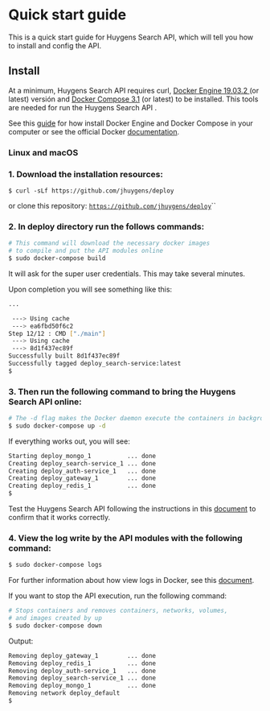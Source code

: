 # Quick start guide
This is a quick start guide for Huygens Search API, which will tell you how to install and config the API.

## Install

At a minimum, Huygens Search API requires curl, [Docker Engine 19.03.2 ](https://docs.docker.com/engine/)\(or latest\) versión and [Docker Compose 3.1](https://docs.docker.com/compose/install/) \(or latest\) to be installed. This tools are needed for run the Huygens Search API .

See this [guide](https://www.digitalocean.com/community/tutorials/how-to-install-and-use-docker-compose-on-ubuntu-20-04) for how install Docker Engine and Docker Compose in your computer or see the official Docker [documentation](https://docs.docker.com/get-docker/).

### Linux and macOS

### 1. Download the installation resources:

```
$ curl -sLf https://github.com/jhuygens/deploy
```

 or clone this repository: [`https://github.com/jhuygens/deploy`](https://github.com/jhuygens/deploy)\`\`

### 2. In deploy directory run the follows commands:

```bash
# This command will download the necessary docker images 
# to compile and put the API modules online
$ sudo docker-compose build
```

It will ask for the super user credentials. This may take several minutes.

Upon completion you will see something like this:

```bash
...

 ---> Using cache
 ---> ea6fbd50f6c2
Step 12/12 : CMD ["./main"]
 ---> Using cache
 ---> 8d1f437ec89f
Successfully built 8d1f437ec89f
Successfully tagged deploy_search-service:latest
$
```

### 3. Then run the following command to bring the Huygens Search API online:

```bash
# The -d flag makes the Docker daemon execute the containers in background
$ sudo docker-compose up -d
```

If everything works out, you will see:

```bash
Starting deploy_mongo_1          ... done
Creating deploy_search-service_1 ... done
Creating deploy_auth-service_1   ... done
Creating deploy_gateway_1        ... done
Creating deploy_redis_1          ... done
$
```

Test the Huygens Search API following the instructions in this [document](../api-reference/endpoint-reference/) to confirm that it works correctly.

### 4. View the log write by the API modules with the following command:

```bash
$ sudo docker-compose logs
```

For further information about how view logs in Docker, see this [document](https://docs.docker.com/config/containers/logging/). 

If you want to stop the API execution, run the following command:

```bash
# Stops containers and removes containers, networks, volumes, 
# and images created by up
$ sudo docker-compose down
```

Output:

```bash
Removing deploy_gateway_1        ... done
Removing deploy_redis_1          ... done
Removing deploy_auth-service_1   ... done
Removing deploy_search-service_1 ... done
Removing deploy_mongo_1          ... done
Removing network deploy_default
$
```

